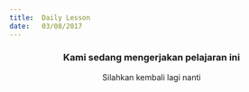 ```yaml
---
title:  Daily Lesson
date:   03/08/2017
---
```


### <center>Kami sedang mengerjakan pelajaran ini</center>
<center>Silahkan kembali lagi nanti</center>